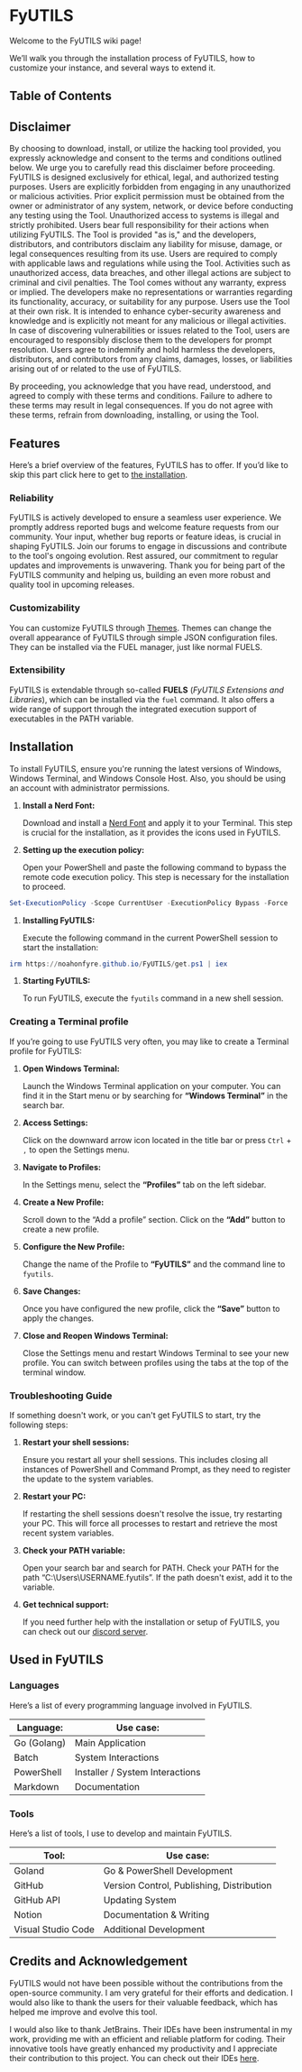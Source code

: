 # FyUTILS

Welcome to the FyUTILS wiki page!

We’ll walk you through the installation process of FyUTILS, how to customize your instance, and several ways to extend it.

## Table of Contents

## Disclaimer

By choosing to download, install, or utilize the hacking tool provided, you expressly acknowledge and consent to the terms and conditions outlined below. We urge you to carefully read this disclaimer before proceeding. FyUTILS is designed exclusively for ethical, legal, and authorized testing purposes. Users are explicitly forbidden from engaging in any unauthorized or malicious activities. Prior explicit permission must be obtained from the owner or administrator of any system, network, or device before conducting any testing using the Tool. Unauthorized access to systems is illegal and strictly prohibited. Users bear full responsibility for their actions when utilizing FyUTILS. The Tool is provided "as is," and the developers, distributors, and contributors disclaim any liability for misuse, damage, or legal consequences resulting from its use. Users are required to comply with applicable laws and regulations while using the Tool. Activities such as unauthorized access, data breaches, and other illegal actions are subject to criminal and civil penalties. The Tool comes without any warranty, express or implied. The developers make no representations or warranties regarding its functionality, accuracy, or suitability for any purpose. Users use the Tool at their own risk. It is intended to enhance cyber-security awareness and knowledge and is explicitly not meant for any malicious or illegal activities. In case of discovering vulnerabilities or issues related to the Tool, users are encouraged to responsibly disclose them to the developers for prompt resolution. Users agree to indemnify and hold harmless the developers, distributors, and contributors from any claims, damages, losses, or liabilities arising out of or related to the use of FyUTILS.

By proceeding, you acknowledge that you have read, understood, and agreed to comply with these terms and conditions. Failure to adhere to these terms may result in legal consequences. If you do not agree with these terms, refrain from downloading, installing, or using the Tool.

## Features

Here’s a brief overview of the features, FyUTILS has to offer. If you’d like to skip this part click here to get to [the installation](#installation).

### Reliability

FyUTILS is actively developed to ensure a seamless user experience. We promptly address reported bugs and welcome feature requests from our community. Your input, whether bug reports or feature ideas, is crucial in shaping FyUTILS. Join our forums to engage in discussions and contribute to the tool's ongoing evolution. Rest assured, our commitment to regular updates and improvements is unwavering. Thank you for being part of the FyUTILS community and helping us, building an even more robust and quality tool in upcoming releases.

### Customizability

You can customize FyUTILS through [Themes](#themes). Themes can change the overall appearance of FyUTILS through simple JSON configuration files. They can be installed via the FUEL manager, just like normal FUELS.

###  Extensibility

FyUTILS is extendable through so-called **FUELS** (*FyUTILS Extensions and Libraries*), which can be installed via the `fuel` command. It also offers a wide range of support through the integrated execution support of executables in the PATH variable.

## Installation

To install FyUTILS, ensure you're running the latest versions of Windows, Windows Terminal, and Windows Console Host. Also, you should be using an account with administrator permissions.

1. **Install a Nerd Font:**

   Download and install a [Nerd Font](https://www.nerdfonts.com/font-downloads) and apply it to your Terminal. This step is crucial for the installation, as it provides the icons used in FyUTILS.

2. **Setting up the execution policy:**

   Open your PowerShell and paste the following command to bypass the remote code execution policy. This step is necessary for the installation to proceed.


```powershell
Set-ExecutionPolicy -Scope CurrentUser -ExecutionPolicy Bypass -Force
```

1. **Installing FyUTILS:**

   Execute the following command in the current PowerShell session to start the installation:


```powershell
irm https://noahonfyre.github.io/FyUTILS/get.ps1 | iex
```

1. **Starting FyUTILS:**

   To run FyUTILS, execute the `fyutils` command in a new shell session.


### Creating a Terminal profile

If you’re going to use FyUTILS very often, you may like to create a Terminal profile for FyUTILS:

1. **Open Windows Terminal:**

   Launch the Windows Terminal application on your computer. You can find it in the Start menu or by searching for **“Windows Terminal”** in the search bar.

2. **Access Settings:**

   Click on the downward arrow icon located in the title bar or press `Ctrl` + `,` to open the Settings menu.

3. **Navigate to Profiles:**

   In the Settings menu, select the **“Profiles”** tab on the left sidebar.

4. **Create a New Profile:**

   Scroll down to the “Add a profile” section. Click on the **“Add”** button to create a new profile.

5. **Configure the New Profile:**

   Change the name of the Profile to **“FyUTILS”** and the command line to `fyutils`.

6. **Save Changes:**

   Once you have configured the new profile, click the **“Save”** button to apply the changes.

7. **Close and Reopen Windows Terminal:**

   Close the Settings menu and restart Windows Terminal to see your new profile. You can switch between profiles using the tabs at the top of the terminal window.

### Troubleshooting Guide

If something doesn't work, or you can't get FyUTILS to start, try the following steps:

1. **Restart your shell sessions:**

   Ensure you restart all your shell sessions. This includes closing all instances of PowerShell and Command Prompt, as they need to register the update to the system variables.

2. **Restart your PC:**

   If restarting the shell sessions doesn't resolve the issue, try restarting your PC. This will force all processes to restart and retrieve the most recent system variables.

3. **Check your PATH variable:**

   Open your search bar and search for PATH. Check your PATH for the path “C:\Users\USERNAME\.fyutils”. If the path doesn't exist, add it to the variable.

4. **Get technical support:**

   If you need further help with the installation or setup of FyUTILS, you can check out our [discord server](https://dsc.gg/nyronium).


## Used in FyUTILS

### Languages

Here’s a list of every programming language involved in FyUTILS.

| Language:   | Use case:                       |
|-------------|---------------------------------|
| Go (Golang) | Main Application                |
| Batch       | System Interactions             |
| PowerShell  | Installer / System Interactions |
| Markdown    | Documentation                   |

### Tools

Here’s a list of tools, I use to develop and maintain FyUTILS.

| Tool:              | Use case:                                 |
|--------------------|-------------------------------------------|
| Goland             | Go & PowerShell Development               |
| GitHub             | Version Control, Publishing, Distribution |
| GitHub API         | Updating System                           |
| Notion             | Documentation & Writing                   |
| Visual Studio Code | Additional Development                    |

## Credits and Acknowledgement

FyUTILS would not have been possible without the contributions from the open-source community. I am very grateful for their efforts and dedication. I would also like to thank the users for their valuable feedback, which has helped me improve and evolve this tool.

I would also like to thank JetBrains. Their IDEs have been instrumental in my work, providing me with an efficient and reliable platform for coding. Their innovative tools have greatly enhanced my productivity and I appreciate their contribution to this project. You can check out their IDEs [here](https://jetbrains.com).